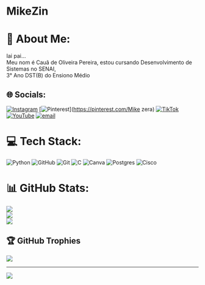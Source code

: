 # MikeZin

# 💫 About Me:
Iai pai...<br>Meu nom é Cauã de Oliveira Pereira, estou cursando Desenvolvimento de Sistemas no SENAI,<br>3° Ano DST(B) do Ensiono Médio


## 🌐 Socials:
[![Instagram](https://img.shields.io/badge/Instagram-%23E4405F.svg?logo=Instagram&logoColor=white)](https://instagram.com/c1aua) [![Pinterest](https://img.shields.io/badge/Pinterest-%23E60023.svg?logo=Pinterest&logoColor=white)](https://pinterest.com/Mike zera) [![TikTok](https://img.shields.io/badge/TikTok-%23000000.svg?logo=TikTok&logoColor=white)](https://tiktok.com/@Cauazin) [![YouTube](https://img.shields.io/badge/YouTube-%23FF0000.svg?logo=YouTube&logoColor=white)](https://youtube.com/@Mike) [![email](https://img.shields.io/badge/Email-D14836?logo=gmail&logoColor=white)](mailto:caua.oliveira.pereira18@gmai.com) 

# 💻 Tech Stack:
![Python](https://img.shields.io/badge/python-3670A0?style=for-the-badge&logo=python&logoColor=ffdd54) ![GitHub](https://img.shields.io/badge/github-%23121011.svg?style=for-the-badge&logo=github&logoColor=white) ![Git](https://img.shields.io/badge/git-%23F05033.svg?style=for-the-badge&logo=git&logoColor=white) ![C](https://img.shields.io/badge/c-%2300599C.svg?style=for-the-badge&logo=c&logoColor=white) ![Canva](https://img.shields.io/badge/Canva-%2300C4CC.svg?style=for-the-badge&logo=Canva&logoColor=white) ![Postgres](https://img.shields.io/badge/postgres-%23316192.svg?style=for-the-badge&logo=postgresql&logoColor=white) ![Cisco](https://img.shields.io/badge/cisco-%23049fd9.svg?style=for-the-badge&logo=cisco&logoColor=black)
# 📊 GitHub Stats:
![](https://github-readme-stats.vercel.app/api?username=Mike-Zin&theme=dark&hide_border=false&include_all_commits=true&count_private=true)<br/>
![](https://nirzak-streak-stats.vercel.app/?user=Mike-Zin&theme=dark&hide_border=false)<br/>
![](https://github-readme-stats.vercel.app/api/top-langs/?username=Mike-Zin&theme=dark&hide_border=false&include_all_commits=true&count_private=true&layout=compact)

## 🏆 GitHub Trophies
![](https://github-profile-trophy.vercel.app/?username=Mike-Zin&theme=radical&no-frame=false&no-bg=false&margin-w=4)

---
[![](https://visitcount.itsvg.in/api?id=Mike-Zin&icon=6&color=4)](https://visitcount.itsvg.in)

<!-- Proudly created with GPRM ( https://gprm.itsvg.in ) -->
